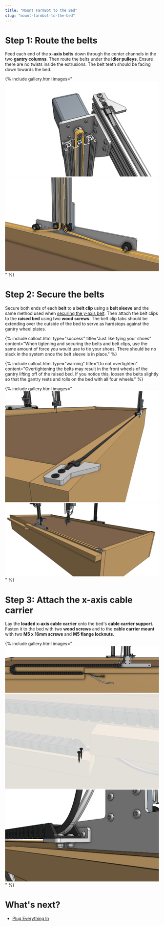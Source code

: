 ```yaml
---
title: "Mount FarmBot to the Bed"
slug: "mount-farmbot-to-the-bed"
---
```


# Step 1: Route the belts

Feed each end of the **x-axis belts** down through the center channels in the two **gantry columns**. Then route the belts under the **idler pulleys**. Ensure there are no twists inside the extrusions. The belt teeth should be facing down towards the bed.

{% include gallery.html images="
![x axis belt pulley routing](_images/x_axis_belt_pulley_routing.png)
![x axis belt idler pulley routing](_images/x_axis_belt_idler_pulley_routing.png)
" %}

# Step 2: Secure the belts

Secure both ends of each **belt** to a **belt clip** using a **belt sleeve** and the same method used when [securing the y-axis belt](attach-the-z-axis.md#step-2-attach-the-y-axis-belt). Then attach the belt clips to the **raised bed** using two **wood screws**. The belt clip tabs should be extending over the outside of the bed to serve as hardstops against the gantry wheel plates.

{%
include callout.html
type="success"
title="Just like tying your shoes"
content="When tigtening and securing the belts and belt clips, use the same amount of force you would use to tie your shoes. There should be no slack in the system once the belt sleeve is in place."
%}

{%
include callout.html
type="warning"
title="Do not overtighten"
content="Overtightening the belts may result in the front wheels of the gantry lifting off of the raised bed. If you notice this, loosen the belts slightly so that the gantry rests and rolls on the bed with all four wheels."
%}

{% include gallery.html images="
![x axis belt clip mounted](_images/x_axis_belt_clip_mounted.png)
![x axis belt clip mounted 2](_images/x_axis_belt_clip_mounted_2.png)
" %}

# Step 3: Attach the x-axis cable carrier

Lay the **loaded x-axis cable carrier** onto the bed's **cable carrier support**. Fasten it to the bed with two **wood screws** and to the **cable carrier mount** with two **M5 x 16mm screws** and **M5 flange locknuts**.

{% include gallery.html images="
![x axis cable carrier overview](_images/x_axis_cable_carrier_overview.png)
![x axis cable carrier mounting screws](_images/x_axis_cable_carrier_mounting_screws.png)
![x axis cable carrier gantry mount](_images/x_axis_cable_carrier_gantry_mount.png)
" %}

# What's next?

 * [Plug Everything In](plug-everything-in.md)
